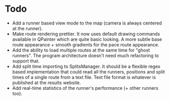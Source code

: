 # Todo

* Add a runner based view mode to the map (camera is always centered at the runner).
* Make route rendering prettier. It now uses default drawing commands available in QPainter which are quite basic looking. A more subtle base route appearance + smooth gradients for the pace route appearance.
* Add the ability to load multiple routes at the same time for "ghost runners". The program architecture doesn't need much refactoring to support that.
* Add split time importing to SplitsManager. It should be a flexible regex based implementation that could read all the runners, positions and split times of a single route from a text file. Text file format is whatever is published at the results website.
* Add real-time statistics of the runner's performance (+ other runners too).
